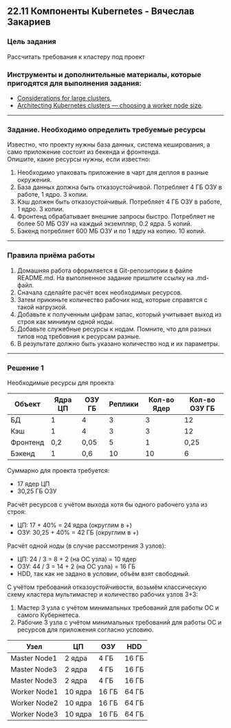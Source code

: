## 22.11 Компоненты Kubernetes - Вячеслав Закариев

### Цель задания

Рассчитать требования к кластеру под проект

### Инструменты и дополнительные материалы, которые пригодятся для выполнения задания:

- [Considerations for large clusters](https://kubernetes.io/docs/setup/best-practices/cluster-large/),
- [Architecting Kubernetes clusters — choosing a worker node size](https://learnk8s.io/kubernetes-node-size).

---

### Задание. Необходимо определить требуемые ресурсы
Известно, что проекту нужны база данных, система кеширования, а само приложение состоит из бекенда и фронтенда. \
Опишите, какие ресурсы нужны, если известно:

1. Необходимо упаковать приложение в чарт для деплоя в разные окружения. 
2. База данных должна быть отказоустойчивой. Потребляет 4 ГБ ОЗУ в работе, 1 ядро. 3 копии. 
3. Кэш должен быть отказоустойчивый. Потребляет 4 ГБ ОЗУ в работе, 1 ядро. 3 копии. 
4. Фронтенд обрабатывает внешние запросы быстро. Потребляет не более 50 МБ ОЗУ на каждый экземпляр, 0.2 ядра. 5 копий. 
5. Бэкенд потребляет 600 МБ ОЗУ и по 1 ядру на копию. 10 копий.

---

### Правила приёма работы

1. Домашняя работа оформляется в Git-репозитории в файле README.md. На выполненное задание пришлите ссылку на .md-файл.
2. Сначала сделайте расчёт всех необходимых ресурсов.
3. Затем прикиньте количество рабочих нод, которые справятся с такой нагрузкой.
4. Добавьте к полученным цифрам запас, который учитывает выход из строя как минимум одной ноды. 
5. Добавьте служебные ресурсы к нодам. Помните, что для разных типов нод требовния к ресурсам разные. 
6. В результате должно быть указано количество нод и их параметры.

---

### Решение 1

Необходимые ресурсы для проекта

|  Объект  | Ядра ЦП | ОЗУ ГБ | Реплики | Кол-во Ядер | Кол-во ОЗУ ГБ |
|----------|---------|--------|---------|-------------|---------------|
| БД       | 1       | 4      | 3       | 3           | 12            |
| Кэш      | 1       | 4      | 3       | 3           | 12            |
| Фронтенд | 0,2     | 0,05   | 5       | 1           | 0,25          |
| Бэкенд   | 1       | 0,6    | 10      | 10          | 6             |

Суммарно для проекта требуется:
- 17 ядер ЦП
- 30,25 ГБ ОЗУ

Расчёт ресурсов с учётом выхода хотя бы одного рабочего узла из строя:
- ЦП: 17 + 40% = 24 ядра (округлим в +)
- ОЗУ: 30,25 + 40% = 42 ГБ (округлим в +)

Расчёт одной ноды (в случае рассмотрения 3 узлов):
- ЦП: 24 / 3 = 8 + 2 (на ОС узла) = 10 ядер 
- ОЗУ: 44 / 3 = 14 + 2 (на ОС узла) = 16 ГБ
- HDD, так как не задано в условии, объём взят свободный.

С учётом требований отказоустойчивости, возьмём классическую схему кластера мультимастер и количество рабочих узлов 3+3:
1) Мастер 3 узла с учётом минимальных требований для работы ОС и самого Кубернетеса.
2) Рабочие 3 узла с учётом минимальных требований для работы ОС и ресурсов для приложения согласно условию.

|     Узел     |    ЦП   |  ОЗУ  |  HDD  |
|--------------|---------|-------|-------|
| Master Node1 | 2 ядра  | 4 ГБ  | 16 ГБ |
| Master Node3 | 2 ядра  | 4 ГБ  | 16 ГБ |
| Master Node3 | 2 ядра  | 4 ГБ  | 16 ГБ |
| Worker Node1 | 10 ядра | 16 ГБ | 64 ГБ |
| Worker Node2 | 10 ядра | 16 ГБ | 64 ГБ |
| Worker Node3 | 10 ядра | 16 ГБ | 64 ГБ |

